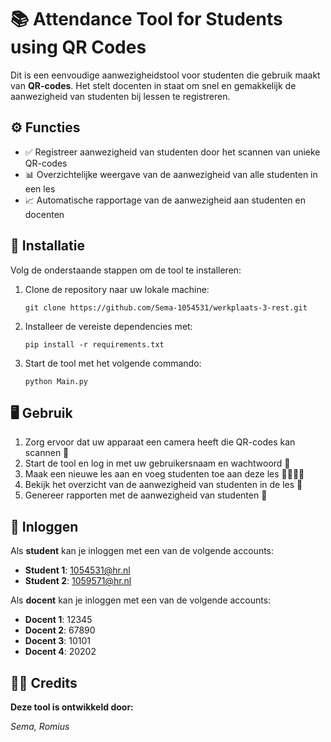 # 📚 Attendance Tool for Students using QR Codes

Dit is een eenvoudige aanwezigheidstool voor studenten die gebruik maakt van **QR-codes**. Het stelt docenten in staat om snel en gemakkelijk de aanwezigheid van studenten bij lessen te registreren.

## ⚙️ Functies
- ✅ Registreer aanwezigheid van studenten door het scannen van unieke QR-codes
- 📊 Overzichtelijke weergave van de aanwezigheid van alle studenten in een les
- 📈 Automatische rapportage van de aanwezigheid aan studenten en docenten

## 🔧 Installatie

Volg de onderstaande stappen om de tool te installeren:

1. Clone de repository naar uw lokale machine:
   ```
   git clone https://github.com/Sema-1054531/werkplaats-3-rest.git
   ```

2. Installeer de vereiste dependencies met:
   ```
   pip install -r requirements.txt
   ```

3. Start de tool met het volgende commando:
   ```
   python Main.py
   ```

## 🖥️ Gebruik

1. Zorg ervoor dat uw apparaat een camera heeft die QR-codes kan scannen 📸
2. Start de tool en log in met uw gebruikersnaam en wachtwoord 🔑
3. Maak een nieuwe les aan en voeg studenten toe aan deze les 👨‍🎓👩‍🎓
4. Bekijk het overzicht van de aanwezigheid van studenten in de les 👀
5. Genereer rapporten met de aanwezigheid van studenten 📑

## 🔐 Inloggen

Als **student** kan je inloggen met een van de volgende accounts:
- **Student 1**: 1054531@hr.nl
- **Student 2**: 1059571@hr.nl

Als **docent** kan je inloggen met een van de volgende accounts:
- **Docent 1**: 12345
- **Docent 2**: 67890
- **Docent 3**: 10101
- **Docent 4**: 20202

## 👨‍💻 Credits

**Deze tool is ontwikkeld door:**

*Sema, Romius* 


